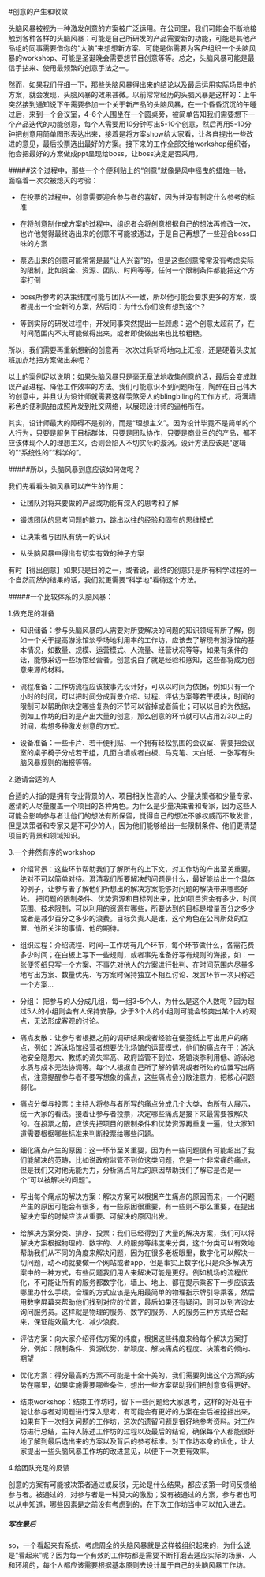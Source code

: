 #创意的产生和收敛

头脑风暴被视为一种激发创意的方案被广泛运用。在公司里，我们可能会不断地接触到各种各样的头脑风暴：可能是自己所研发的产品需要新的功能，可能是其他产品组的同事需要借你的“大脑”来想想新方案、可能是你需要为客户组织一个头脑风暴的workshop、可能是圣诞晚会需要想节目创意等等。总之，头脑风暴可能是最信手拈来、使用最频繁的创意手法之一。

然而，如果我们仔细一下，那些头脑风暴得出来的结论以及最后运用实际场景中的方案，就会发现，头脑风暴的效果甚微。以前常常经历的头脑风暴是这样的：上午突然接到通知说下午需要参加一个关于新产品的头脑风暴，在一个昏昏沉沉的午睡过后，来到一个会议室，4-6个人围坐在一个圆桌旁，被简单告知我们需要想下一个产品迭代的功能创意，每个人需要用10分钟写出5-10个创意，然后再用5-10分钟把创意用简单图形表达出来，接着是将方案show给大家看，让各自提出一些改进的意见，最后投票选出最好的方案。接下来的工作全部交给workshop组织者，他会把最好的方案做成ppt呈现给boss，让boss决定是否采用。

#####这个过程中，那些一个个便利贴上的“创意”就像是风中摇曳的蜡烛一般，面临着一次次被熄灭的考验：

* 在投票的过程中，创意需要迎合参与者的喜好，因为并没有制定什么参考的标准

* 在将创意制作成方案的过程中，组织者会将创意根据自己的想法再修改一次，也许他觉得最终选出来的创意不可能被通过，于是自己再想了一些迎合boss口味的方案

* 票选出来的创意可能常常是最“让人兴奋”的，但是这些创意常常没有考虑实际的限制，比如资金、资源、团队、时间等等，任何一个限制条件都能把这个方案打倒

* boss所参考的决策纬度可能与团队不一致，所以他可能会要求更多的方案，或者提出一个全新的方案，然后问：为什么你们没有想到这个？

* 等到实际的研发过程中，开发同事突然提出一些顾虑：这个创意太超前了，在时间范围内不太可能做得出来，或者即使做出来也比较粗糙。

所以，我们需要再重新想新的创意再一次次过兵斩将地向上汇报，还是硬着头皮加班加点地把方案做出来呢？



以上的案例足以说明：如果头脑风暴只是毫无章法地收集创意的话，最后会变成耽误产品进程、降低工作效率的方法。我们可能意识不到问题所在，陶醉在自己伟大的创意中，并且认为设计师就需要这样羡煞旁人的blingbiling的工作方式，将满墙彩色的便利贴拍成照片发到社交网络，以展现设计师的逼格所在。



其实，设计师最大的障碍不是别的，而是“理想主义”。因为设计毕竟不是简单的个人行为，只要是服务于目标群体，只要是团队协作，只要是商业目的的产品，都不应该体现个人的理想主义，否则会陷入不切实际的漩涡。设计方法应该是“逻辑的”“系统性的”“科学的”。



#####所以，头脑风暴到底应该如何做呢？



我们先看看头脑风暴可以产生的作用：

* 让团队对将来要做的产品或功能有深入的思考和了解

* 锻炼团队的思考问题的能力，跳出以往的经验和固有的思维模式

* 让决策者与团队有统一的认识

* 从头脑风暴中得出有切实有效的种子方案



有时【得出创意】如果只是目的之一，或者说，最终的创意只是所有科学过程的一个自然而然的结果的话，我们就更需要“科学地”看待这个方法。



#####一个比较体系的头脑风暴：



1.做充足的准备

* 知识储备：参与头脑风暴的人需要对所要解决的问题的知识领域有所了解，例如一个关于提高游泳馆淡季场地利用率的工作坊，应该去了解现有游泳馆的基本情况，如数量、规模、运营模式、人流量、经营状况等等，如果有条件的话，能够采访一些场馆经营者。创意说白了就是经验和感知，这些都将成为创意来源的材料。

* 流程准备：工作坊流程应该被事先设计好，可以以时间为依据，例如只有一个小时的时间，可以把时间分成背景介绍、过程、评估方案等若干模块，时间的限制可以帮助你决定哪些复杂的环节可以省掉或者简化；可以以目的为依据，例如工作坊的目的是产出大量的创意，那么创意的环节就可以占用2/3以上的时间，构想多种激发创意的方式。

* 设备准备：一些卡片、若干便利贴、一个拥有轻松氛围的会议室、需要把会议室的桌子椅子分成若干组，几面白墙或者白板、马克笔、大白纸、一张写有头脑风暴规则的海报等等。


2.邀请合适的人

合适的人指的是拥有专业背景的人、项目相关性高的人、少量决策者和少量专家、邀请的人尽量覆盖一个项目的各种角色。为什么是少量决策者和专家，因为这些人可能会影响参与者让他们的想法有所保留，觉得自己的想法不够权威而不敢发言，但是决策者和专家又是不可少的人，因为他们能够给出一些限制条件、他们更清楚项目的背景和领域知识。


3.一个井然有序的workshop

* 介绍背景：这些环节帮助我们了解所有的上下文，对工作坊的产出至关重要，绝对不可以简单对待。澄清我们所要解决的问题是什么，最好能给出一个具体的例子，让参与者了解他们所想出的解决方案能够对问题的解决带来哪些好处。
把问题的限制条件、优势资源和目标列出来，比如项目资金有多少，时间范围、技术限制，可以利用的资源有哪些，所要达到的目标是增量百分之多少或者是减少百分之多少的浪费。目标负责人是谁，这个角色在公司所处的位置、他所关注的事情、他的期待。

* 组织过程：介绍流程、时间--工作坊有几个环节，每个环节做什么，各需花费多少时间；在白板上写下一些规则，或者事先准备好写有规则的海报，如：一张便签纸只写一个方案、不事先对他人的方案进行批判、在时间范围内尽量多地写出方案、数量优先、写方案时保持独立不相互讨论、发言环节一次只称述一个方案...

* 分组：
把参与的人分成几组，每一组3-5个人，为什么是这个人数呢？因为超过5人的小组则会有人保持安静，少于3个人的小组则可能会较突出某个人的观点，无法形成客观的讨论。

* 痛点发散：让参与者根据之前的调研结果或者经验在便签纸上写出用户的痛点，例如：游泳场馆经营者想要优化场馆的运营模式，他们的痛点在于：游泳池安全隐患大、教练的流失率高、政府监管不到位、场馆淡季利用低、游泳池水质与成本无法协调等。每个人根据自己所了解的情况或者所处的位置写出痛点，注意提醒参与者不要写想象的痛点，这些痛点会分散注意力，把核心问题弱化。

* 痛点分类与投票：主持人将参与者所写的痛点分成几个大类，向所有人展示，统一大家的看法。接着让参与者投票，决定哪些痛点是接下来最需要被解决的。在投票之前，应该先把项目的限制条件和优势资源再重复一遍，让大家知道需要根据哪些标准来判断投票给哪些问题。

* 细化痛点产生的原因：这一环节至关重要，因为有一些问题很有可能超出了我们能解决的范畴，比如说政府监管不到位这类问题，它是一个非常痛的痛点，但是我们又对他无能为力，分析痛点背后的原因帮助我们了解它是否是一个“可以被解决的问题”。

* 写出每个痛点的解决方案：解决方案可以根据产生痛点的原因而来，一个问题产生的原因可能会有很多，有一些原因很重要，有一些则不那么重要，在提出解决方案的时候应该从重要、可解决的原因出发。

* 给解决方案分类、排序、投票：我们已经得到了大量的解决方案，我们可以将解决方案根据物理的、数字的、人的服务等纬度来分类，这个分类可以有效地帮助我们从不同的角度来解决问题，因为在很多老板眼里，数字化可以解决一切问题，动不动就要做一个网站或者app，但是事实上数字化只是众多解决方案中的一种方式，有些问题我们用人来解决可能是更好。例如机场的流程优化，不可能让所有的服务都数字化，墙上、地上、都在提示乘客下一步应该去哪里办什么手续，合理的方式应该是先用最简单的物理指示牌引导乘客，然后用数字屏幕来帮助他们找到对应的位置，最后如果还有疑问，则可以到咨询太询问服务员。这样就是物理的服务、数字的服务、人的服务三种方式结合起来，保证能效最大化、减少浪费。

* 评估方案：向大家介绍评估方案的纬度，根据这些纬度来给每个解决方案打分，例如：限制条件、资源优势、新颖度、解决痛点的程度、决策者的倾向、期望

* 优化方案：得分最高的方案不可能是十全十美的，我们需要列出这个方案的劣势在哪里，如果实施需要哪些条件，想出一些方案帮助我们把创意变得更好。

* 结束workshop：结束工作坊时，留下一些问题给大家思考，这样的好处在于能让参与者对问题进行深入思考，有可能会有更好的方案在会后被挖掘出来，如果有下一次相关问题的工作坊，这次的遗留问题是很好地参考资料。对工作坊进行总结，主持人陈述工作坊的过程以及最后的结论，确保每个人都能很好地了解到最后选出来的方案以及背后的参考标准。对工作坊本身的优化，让大家提出一些头脑风暴工作坊的改进意见，以便下一次更有效率。


4.给团队充足的反馈

创意的方案有可能被决策者通过或反驳，无论是什么结果，都应该第一时间反馈给参与者。被通过的，对参与者是一种莫大的激励；没有被通过的方案，参与者也可以从中知道，哪些因素是之前没有考虑到的，在下次工作坊当中可以加入进去。

##### 写在最后

so，一个看起来有系统、考虑周全的头脑风暴就是这样被组织起来的，为什么说是“看起来”呢？因为每一个有效的工作坊都是需要不断打磨去适应实际的场景、人和环境的，每个人都应该需要根据基本原则去设计属于自己的头脑风暴工作坊。










